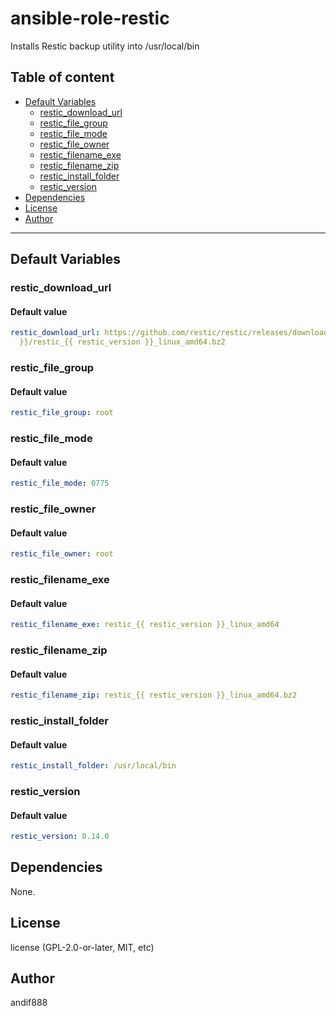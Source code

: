 # ansible-role-restic

Installs Restic backup utility into /usr/local/bin

## Table of content

- [Default Variables](#default-variables)
  - [restic_download_url](#restic_download_url)
  - [restic_file_group](#restic_file_group)
  - [restic_file_mode](#restic_file_mode)
  - [restic_file_owner](#restic_file_owner)
  - [restic_filename_exe](#restic_filename_exe)
  - [restic_filename_zip](#restic_filename_zip)
  - [restic_install_folder](#restic_install_folder)
  - [restic_version](#restic_version)
- [Dependencies](#dependencies)
- [License](#license)
- [Author](#author)

---

## Default Variables

### restic_download_url

#### Default value

```YAML
restic_download_url: https://github.com/restic/restic/releases/download/v{{ restic_version
  }}/restic_{{ restic_version }}_linux_amd64.bz2
```

### restic_file_group

#### Default value

```YAML
restic_file_group: root
```

### restic_file_mode

#### Default value

```YAML
restic_file_mode: 0775
```

### restic_file_owner

#### Default value

```YAML
restic_file_owner: root
```

### restic_filename_exe

#### Default value

```YAML
restic_filename_exe: restic_{{ restic_version }}_linux_amd64
```

### restic_filename_zip

#### Default value

```YAML
restic_filename_zip: restic_{{ restic_version }}_linux_amd64.bz2
```

### restic_install_folder

#### Default value

```YAML
restic_install_folder: /usr/local/bin
```

### restic_version

#### Default value

```YAML
restic_version: 0.14.0
```



## Dependencies

None.

## License

license (GPL-2.0-or-later, MIT, etc)

## Author

andif888
